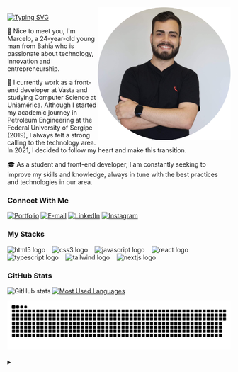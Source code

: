 <img align="right" alt="" height="300px" src="./me.png">

[![Typing SVG](https://readme-typing-svg.demolab.com?font=Fira+Code&weight=600&size=25&pause=1000&color=A8F800&random=false&width=435&height=40&lines=Hello,+i'm+Marcelo!+%F0%9F%91%BE%F0%9F%93%9A%F0%9F%92%99)](https://git.io/typing-svg)



<p align="left">
🎯 Nice to meet you, I'm Marcelo, a 24-year-old young man from Bahia who is passionate about technology, innovation and entrepreneurship.

📌 I currently work as a front-end developer at Vasta and studying Computer Science at Uniamérica.
Although I started my academic journey in Petroleum Engineering at the Federal University of Sergipe (2019), I always felt a strong calling to the technology area. In 2021, I decided to follow my heart and make this transition.

🎓 As a student and front-end developer, I am constantly seeking to improve my skills and knowledge, always in tune with the best practices and technologies in our area.


<h3 align="left">Connect With Me</h3>

[![Portfolio](https://img.shields.io/badge/-Portfolio-000?style=for-the-badge&logo=link&logoColor=A8F800&color:FFF)](https://marcelossilvaa-portfolio.vercel.app/)
[![E-mail](https://img.shields.io/badge/-Email-000?style=for-the-badge&logo=microsoft-outlook&logoColor=A8F800&color:FFF)](mailto:marcelo_810@hotmail.com)
[![LinkedIn](https://img.shields.io/badge/-LinkedIn-000?style=for-the-badge&logo=linkedin&logoColor=A8F800&color:FFF)](https://www.linkedin.com/in/marcelossilva1/)
[![Instagram](https://img.shields.io/badge/-Instagram-000?style=for-the-badge&logo=instagram&logoColor=A8F800&color:FFF)](https://www.instagram.com/marcelossilva1/)

<h3 align="left">My Stacks</h3>

<div align="left">
  <img src="https://cdn.jsdelivr.net/gh/devicons/devicon/icons/html5/html5-original.svg" height="25" alt="html5 logo"  />
  <img width="8" />
  <img src="https://cdn.jsdelivr.net/gh/devicons/devicon/icons/css3/css3-original.svg" height="25" alt="css3 logo"  />
  <img width="8" />
  <img src="https://cdn.jsdelivr.net/gh/devicons/devicon/icons/javascript/javascript-plain.svg" height="25" alt="javascript logo"  />
  <img width="8" />
  <img src="https://cdn.jsdelivr.net/gh/devicons/devicon/icons/react/react-original.svg" height="25" alt="react logo"  />
  <img width="8" />
  <img src="https://cdn.jsdelivr.net/gh/devicons/devicon/icons/typescript/typescript-original.svg" height="25" alt="typescript logo"  />
  <img width="8" />
  <img src="https://upload.wikimedia.org/wikipedia/commons/thumb/d/d5/Tailwind_CSS_Logo.svg/2560px-Tailwind_CSS_Logo.svg.png" height="25" alt="tailwind logo"  />
  <img width="8" />
  <img src="https://www.drupal.org/files/project-images/nextjs-icon-dark-background.png" height="25" alt="nextjs logo"  />
  <img width="8" />
</div>


<h3>GitHub Stats</h3>

![GitHub stats](https://github-readme-stats-git-masterrstaa-rickstaa.vercel.app/api?username=marcelossilvaa&hide_title=true&show_icons=true&include_all_commits=false&count_private=true&line_height=25&hide=issues&bg_color=000&title_color=A8F800&text_color=FFF&border_radius=3&border_color=A8F800&icon_color=A8F800&theme=jolly)
[![Most Used Languages](https://github-readme-stats-git-masterrstaa-rickstaa.vercel.app/api/top-langs/?username=marcelossilvaa&line_height=10&card_width=290&layout=compact&hide_title=false&count_private=true&langs_count=4&show_icons=true&title_color=A8F800&hide=html,css&bg_color=000&text_color=8B8B8B&border_radius=3&border_color=A8F800&count_private=true)](https://github.com/marcelossilvaa/github-readme-stats)
<br>


<picture>
  <source media="(prefers-color-scheme: dark)" srcset="https://raw.githubusercontent.com/marcelossilvaa/marcelossilvaa/output/github-contribution-grid-snake-dark.svg">
  <source media="(prefers-color-scheme: light)" srcset="https://raw.githubusercontent.com/marcelossilvaa/marcelossilvaa/output/github-contribution-grid-snake.svg">
  <img alt="github contribution grid snake animation" src="https://raw.githubusercontent.com/marcelossilvaa/marcelossilvaa/output/github-contribution-grid-snake.svg">
</picture>
<br><br>



<details align="left">
  <summary></summary> 
 
  - Badges by <a href="https://shields.io/">shields.io</a>.
  - GitHub Stats by <a href="https://github.com/anuraghazra/github-readme-stats">anuraghazra</a>.
  - Developer vector created by @andi_aqua_ on <a href="https://picrew.me/en/">picrew</a>.
 
  <div align="right">Made with 💜 by <a href="https://github.com/mari4souza">Mari4souza</a>.</div>

</details>

